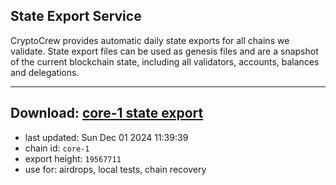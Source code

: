 ## State Export Service
CryptoCrew provides automatic daily state exports for all chains we validate. State export files can be used as genesis files and are a snapshot of the current blockchain state, including all validators, accounts, balances and delegations.

---
**Download: [core-1 state export](https://dl-eu2.ccvalidators.com/SERVICE/persistence/core-1_export_19567711.json)**
---

- last updated: Sun Dec 01 2024 11:39:39
- chain id: `core-1`
- export height: `19567711`
- use for: airdrops, local tests, chain recovery

